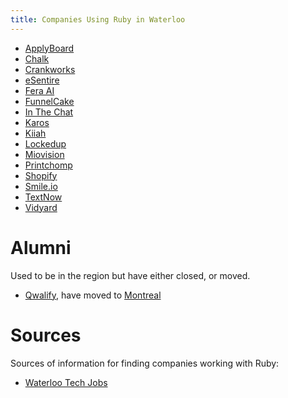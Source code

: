```yaml
---
title: Companies Using Ruby in Waterloo
---
```


* [ApplyBoard](https://www.applyboard.com/ca/)
* [Chalk](https://chalk.com)
* [Crankworks](https://crankworks.ca/)
* [eSentire](https://www.esentire.com/)
* [Fera AI](https://www.fera.ai)
* [FunnelCake](http://getfunnelcake.com/)
* [In The Chat](http://inthechat.com/)
* [Karos](http://karos.ca)
* [Kiiah](http://www.kiiah.com)
* [Lockedup](http://lockedup.ca/)
* [Miovision](https://miovision.com/)
* [Printchomp](https://www.printchomp.com/)
* [Shopify](https://www.shopify.ca/)
* [Smile.io](https://www.smile.io/)
* [TextNow](https://www.textnow.com/)
* [Vidyard](https://www.vidyard.com/)

# Alumni

Used to be in the region but have either closed, or moved.

* [Qwalify](https://qwalify.com/), have moved to [Montreal](https://en.wikipedia.org/wiki/Montreal)

# Sources

Sources of information for finding companies working with Ruby:

* [Waterloo Tech Jobs](https://www.waterlootechjobs.com/jobs/find/?query=ruby)
